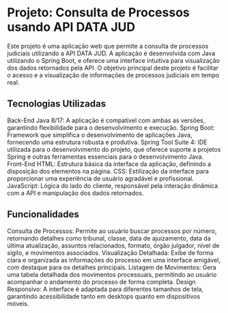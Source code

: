 # Projeto: Consulta de Processos usando API DATA JUD
Este projeto é uma aplicação web que permite a consulta de processos judiciais utilizando a API DATA JUD. A aplicação é desenvolvida com Java utilizando o Spring Boot, e oferece uma interface intuitiva para visualização dos dados retornados pela API. O objetivo principal deste projeto é facilitar o acesso e a visualização de informações de processos judiciais em tempo real.

## Tecnologias Utilizadas
Back-End
Java 8/17: A aplicação é compatível com ambas as versões, garantindo flexibilidade para o desenvolvimento e execução.
Spring Boot: Framework que simplifica o desenvolvimento de aplicações Java, fornecendo uma estrutura robusta e produtiva.
Spring Tool Suite 4: IDE utilizada para o desenvolvimento do projeto, que oferece suporte a projetos Spring e outras ferramentas essenciais para o desenvolvimento Java.
Front-End
HTML: Estrutura básica da interface da aplicação, definindo a disposição dos elementos na página.
CSS: Estilização da interface para proporcionar uma experiência de usuário agradável e profissional.
JavaScript: Lógica do lado do cliente, responsável pela interação dinâmica com a API e manipulação dos dados retornados.
## Funcionalidades
Consulta de Processos: Permite ao usuário buscar processos por número, retornando detalhes como tribunal, classe, data de ajuizamento, data da última atualização, assuntos relacionados, formato, órgão julgador, nível de sigilo, e movimentos associados.
Visualização Detalhada: Exibe de forma clara e organizada as informações do processo em uma interface amigável, com destaque para os detalhes principais.
Listagem de Movimentos: Gera uma tabela detalhada dos movimentos processuais, permitindo ao usuário acompanhar o andamento do processo de forma completa.
Design Responsivo: A interface é adaptada para diferentes tamanhos de tela, garantindo acessibilidade tanto em desktops quanto em dispositivos móveis.


